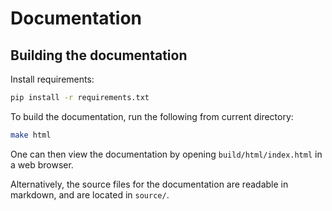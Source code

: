 # Documentation
## Building the documentation

Install requirements:
```bash
pip install -r requirements.txt
```


To build the documentation, run the following from current directory:
```bash
make html
```
One can then view the documentation by opening `build/html/index.html` in a web browser.

Alternatively, the source files for the documentation are readable in markdown, and are located in `source/`.